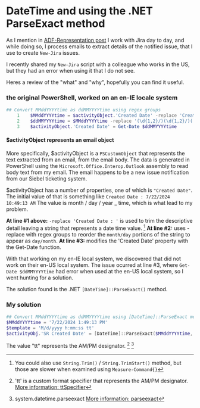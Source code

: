 # DateTime and using the .NET ParseExact method

As I mention in [ADF-Representation post](_posts\2024-07-10-Atlassian-Doc-Format-ADF-Representation.md) I work with Jira day to day, and while doing so, I process emails to extract details of the notified issue, that I use to create `New-Jira` issues.

I recently shared my `New-Jira` script with a colleague who works in the US, but they had an error when using it that I do not see.

Heres a review of the "what" and "why", hopefully you can find it useful.

### the original PowerShell, worked on an en-IE locale system

```powershell
## Convert MMddYYYYtime as ddMMYYYYtime using regex groups
    1    $MMddYYYYtime = $activityObject.'Created Date' -replace 'Created Date : '
    2    $ddMMYYYYtime = $MMddYYYYtime -replace '(\d{1,2}/)(\d{1,2}/)(.*)' , '$2$1$3'
    3    $activityObject.'Created Date' = Get-Date $ddMMYYYYtime
```

#### $activityObject represents an email object

More specifically, $activityObject is a `PSCustomObject` that represents the text extracted from an email, from the email body. The data is generated in PowerShell using the `Microsoft.Office.Interop.Outlook` assembly to read body text from my email. The email happens to be a new issue notification from our Siebel ticketing system.

$activityObject has a number of properties, one of which is `"Created Date"`.
The initial value of that is something like `Created Date : 7/22/2024 10:49:13 AM`
The value is month / day / year \_ time, which is what lead to my problem.

**At line #1 above:** `-replace 'Created Date : '` is used to trim the descriptive detail leaving a string that represents a date time value. [^1]
**At line #2:** uses -replace with regex groups to reorder the `month/day` portions of the string to appear as `day/month`.
**At line #3:** modifies the 'Created Date' property with the Get-Date function.

With that working on my en-IE local system, we discovered that did not work on their en-US local system. The issue ocurred at line #3, where `Get-Date $ddMMYYYYtime` had error when used at the en-US local system, so I went hunting for a solution.

The solution found is the .NET `[DateTime]::ParseExact()` method.

### My solution

```powershell
## Convert MMddYYYYtime as ddMMYYYYtime using [DateTime]::ParseExact method
$MMddYYYYtime = '7/22/2024 1:49:13 PM'
$template = 'M/d/yyyy h:mm:ss tt'
$activityObj.'SR Created Date' = [DateTime]::ParseExact($MMddYYYYtime, $template, $null)
```

The value "tt" represents the AM/PM designator. [^2] [^3]

[^1]: You could also use `String.Trim()` / `String.TrimStart()` method, but those are slower when examined using `Measure-Command{}`
[^2]: 'tt' is a custom format specifier that represents the AM/PM designator. [More information: ttSpecifier](https://learn.microsoft.com/en-us/dotnet/standard/base-types/custom-date-and-time-format-strings#ttSpecifier)
[^3]: system.datetime.parseexact [More information: parseexact](https://learn.microsoft.com/en-us/dotnet/api/system.datetime.parseexact)
